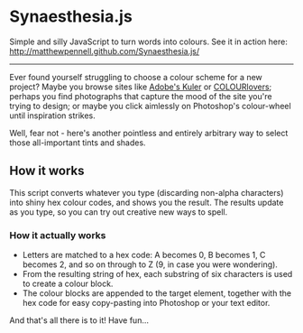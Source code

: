 Synaesthesia.js
===============

Simple and silly JavaScript to turn words into colours. See it in action here: http://matthewpennell.github.com/Synaesthesia.js/

***

Ever found yourself struggling to choose a colour scheme for a new project? Maybe you browse sites like [Adobe's Kuler](http://kuler.adobe.com/) or [COLOURlovers](http://www.colourlovers.com/); perhaps you find photographs that capture the mood of the site you're trying to design; or maybe you click aimlessly on Photoshop's colour-wheel until inspiration strikes.

Well, fear not - here's another pointless and entirely arbitrary way to select those all-important tints and shades.

## How it works

This script converts whatever you type (discarding non-alpha characters) into shiny hex colour codes, and shows you the result. The results update as you type, so you can try out creative new ways to spell.

### How it actually works

* Letters are matched to a hex code: A becomes 0, B becomes 1, C becomes 2, and so on through to Z (9, in case you were wondering).
* From the resulting string of hex, each substring of six characters is used to create a colour block.
* The colour blocks are appended to the target element, together with the hex code for easy copy-pasting into Photoshop or your text editor.

And that's all there is to it! Have fun...
